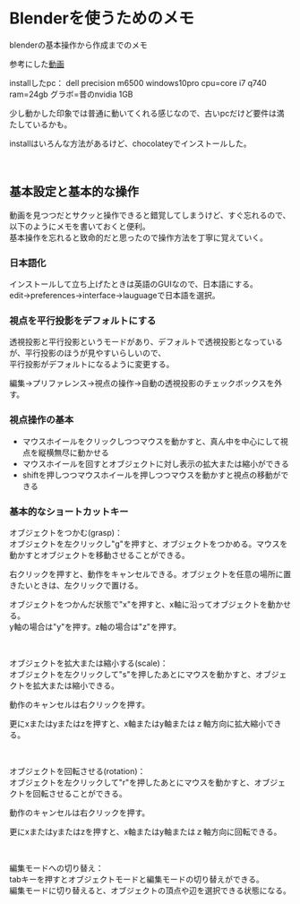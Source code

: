 # Blenderを使うためのメモ

blenderの基本操作から作成までのメモ

参考にした[動画](https://www.youtube.com/watch?v=DsNZzUZPhw4&list=RDCMUCe833utiohEPrLGr73Ikayw&start_radio=1)

installしたpc： dell precision m6500 windows10pro cpu=core i7 q740 ram=24gb グラボ=昔のnvidia 1GB

少し動かした印象では普通に動いてくれる感じなので、古いpcだけど要件は満たしているかも。

installはいろんな方法があるけど、chocolateyでインストールした。

<br />

## 基本設定と基本的な操作

動画を見つつだとサクッと操作できると錯覚してしまうけど、すぐ忘れるので、以下のようにメモを書いておくと便利。  
基本操作を忘れると致命的だと思ったので操作方法を丁寧に覚えていく。

### 日本語化

インストールして立ち上げたときは英語のGUIなので、日本語にする。  
edit->preferences->interface->lauguageで日本語を選択。

### 視点を平行投影をデフォルトにする

透視投影と平行投影というモードがあり、デフォルトで透視投影となっているが、平行投影のほうが見やすいらしいので、  
平行投影がデフォルトになるように変更する。

編集->プリファレンス->視点の操作->自動の透視投影のチェックボックスを外す。

### 視点操作の基本

- マウスホイールをクリックしつつマウスを動かすと、真ん中を中心にして視点を縦横無尽に動かせる
- マウスホイールを回すとオブジェクトに対し表示の拡大または縮小ができる
- shiftを押しつつマウスホイールを押しつつマウスを動かすと視点の移動ができる

### 基本的なショートカットキー

オブジェクトをつかむ(grasp)：  
オブジェクトを左クリックし"g"を押すと、オブジェクトをつかめる。マウスを動かすとオブジェクトを移動させることができる。

右クリックを押すと、動作をキャンセルできる。オブジェクトを任意の場所に置きたいときは、左クリックで置ける。

オブジェクトをつかんだ状態で"x"を押すと、x軸に沿ってオブジェクトを動かせる。  
y軸の場合は"y"を押す。z軸の場合は"z"を押す。

<br />

オブジェクトを拡大または縮小する(scale)：  
オブジェクトを左クリックして"s"を押したあとにマウスを動かすと、オブジェクトを拡大または縮小できる。

動作のキャンセルは右クリックを押す。

更にxまたはyまたはzを押すと、x軸またはy軸またはｚ軸方向に拡大縮小できる。

<br />

オブジェクトを回転させる(rotation)：  
オブジェクトを左クリックして"r"を押したあとにマウスを動かすと、オブジェクトを回転させることができる。

動作のキャンセルは右クリックを押す。

更にxまたはyまたはzを押すと、x軸またはy軸またはｚ軸方向に回転できる。

<br />

編集モードへの切り替え：  
tabキーを押すとオブジェクトモードと編集モードの切り替えができる。  
編集モードに切り替えると、オブジェクトの頂点や辺を選択できる状態になる。


